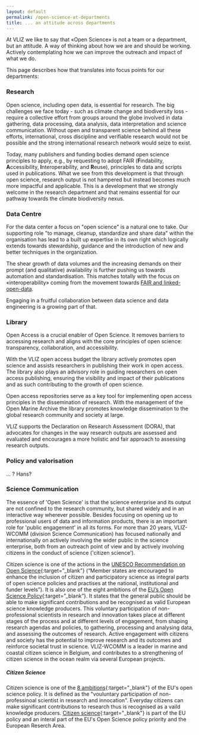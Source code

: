 ```yaml
---
layout: default
permalink: /open-science-at-departments
title: ... an attitude across departments
---
```


At VLIZ we like to say that «Open Science» is not a team or a department, but an attitude. A way of thinking about how we are and should be working. Actively contemplating how we can improve the outreach and impact of what we do. 

This page describes how that translates into focus points for our departments: 


### Research <a name="research"></a>

Open science, including open data, is essential for research. The big challenges we face today - such as climate change and biodiversity loss - require a collective effort from groups around the globe involved in data gathering, data processing, data analysis, data interpretation and science communication. Without open and transparent science behind all these efforts, international, cross discipline and verifiable research would not be possible and the strong international research network would seize to exist. 

Today, many publishers and funding bodies demand open science principles to apply, e.g., by requesting to adopt FAIR (**F**indability, **A**ccessibility, **I**nteroperability, and **R**euse), principles to data and scripts used in publications. What we see from this development is that through open science, research output is not hampered but instead becomes much more impactful and applicable. This is a development that we strongly welcome in the research department and that remains essential for our pathway towards the climate biodiversity nexus.


### Data Centre <a name="vmdc"></a>

For the data center a focus on "open science" is a natural one to take. Our supporting role "to manage, cleanup, standardize and share data" within the organisation has lead to a built up expertise in its own right which logically extends towards stewardship, guidance and the introduction of new and better techniques in the organization.  

The shear growth of data volumes and the increasing demands on their prompt (and qualitative) availability is further pushing us towards automation and standardisation. This matches totally with the focus on «interoperability» coming from the movement towards [FAIR and linked-open-data](/fair-open-data).

Engaging in a fruitful collaboration between data science and data engineering is a growing part of that.  


### Library <a name="lib"></a>

Open Access is a crucial enabler of Open Science. It removes barriers to accessing research and aligns with the core principles of open science: transparency, collaboration, and accessibility.

With the VLIZ open access budget the library actively promotes open science and assists researchers in publishing their work in open access. The library also plays an advisory role in guiding researchers on open access publishing, ensuring the visibility and impact of their publications and as such contributing to the growth of open science.

Open access repositories serve as a key tool for implementing open access principles in the dissemination of research. With the management of the Open Marine Archive the library promotes knowledge dissemination to the global research community and society at large.

VLIZ supports the Declaration on Research Assessment (DORA), that advocates for changes in the way research outputs are assessed and evaluated and encourages a more holistic and fair approach to assessing research outputs.


### Policy and valorisation <a name="innoval"></a>

  ... ? Hans?

### Science Communication <a name="wcomm"></a>

The essence of 'Open Science' is that the science enterprise and its output are not confined to the research community, but shared widely and in an interactive way wherever possible. Besides focusing on opening up to professional users of data and information products, there is an important role for 'public engagement' in all its forms. For more than 20 years, VLIZ-WCOMM (division Science Communication) has focused nationally and internationally on actively involving the wider public in the science enterprise, both from an outreach point of view and by actively involving citizens in the conduct of science ('citizen science').

Citizen science is one of the actions in the [UNESCO Recommendation on Open Science](https://en.unesco.org/science-sustainable-future/open-science/recommendation){:target=”_blank”} (“Member states are encouraged to enhance the inclusion of citizen and participatory science as integral parts of open science policies and practises at the national, institutional and funder levels”). It is also one of the eight ambitions of the [EU’s Open Science Policy](https://ec.europa.eu/info/research-and-innovation/strategy/strategy-2020-2024/our-digital-future/open-science_en){:target=”_blank”}. It states that the general public should be able to make significant contributions and be recognised as valid European science knowledge producers. This voluntary participation of non-professional scientists in research and innovation takes place at different stages of the process and at different levels of engagement, from shaping research agendas and policies, to gathering, processing and analysing data, and assessing the outcomes of research. Active engagement with citizens and society has the potential to improve research and its outcomes and reinforce societal trust in science. VLIZ-WCOMM is a leader in marine and coastal citizen science in Belgium, and contributes to a strengthening of citizen science in the ocean realm via several European projects.

##### Citizen Science

Citizen science is one of the [8 ambitions](https://research-and-innovation.ec.europa.eu/strategy/strategy-2020-2024/our-digital-future/open-science_en#the-eus-open-science-policy){:target="_blank"} of the EU's open science policy. It is defined as the "vouluntary participation of non-professinoal scientist in research and innocation". Everyday citizens can make significant contributions to research thus is recognised as a vaild knowledge producers. [Citizen science](https://vliz.be/en/citizen-science){:target="_blank"} is part of the EU policy and an interal part of the EU's Open Science policy priority and the European Reserch Area. 
